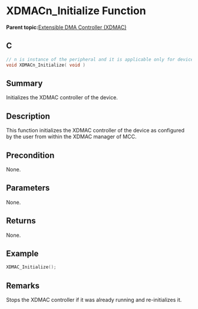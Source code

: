 # XDMACn\_Initialize Function

**Parent topic:**[Extensible DMA Controller \(XDMAC\)](GUID-C2B02311-0F9A-41E7-92B8-C2FEEBDFE755.md)

## C

```c
// n is instance of the peripheral and it is applicable only for devices having multiple instances of the peripheral.
void XDMACn_Initialize( void )
```

## Summary

Initializes the XDMAC controller of the device.

## Description

This function initializes the XDMAC controller of the device as configured<br />by the user from within the XDMAC manager of MCC.

## Precondition

None.

## Parameters

None.

## Returns

None.

## Example

```c
XDMAC_Initialize();
```

## Remarks

Stops the XDMAC controller if it was already running and re-initializes it.

